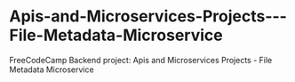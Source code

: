 # Apis-and-Microservices-Projects---File-Metadata-Microservice
FreeCodeCamp Backend project: Apis and Microservices Projects - File Metadata Microservice
